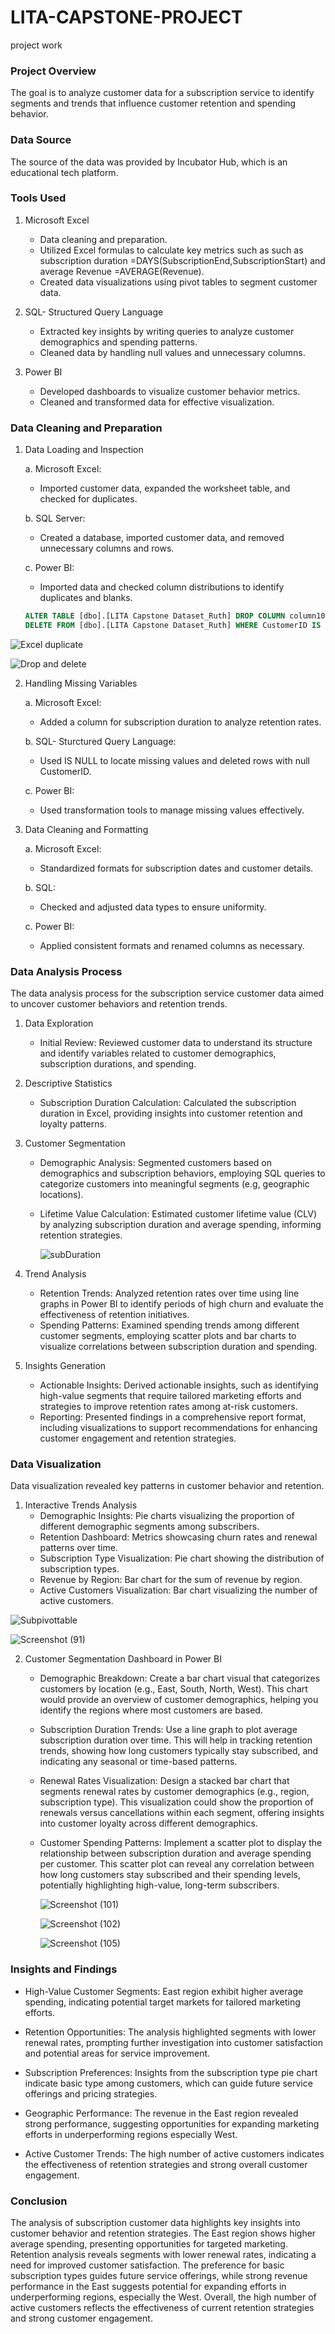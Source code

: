 # LITA-CAPSTONE-PROJECT
project work

### Project Overview
The goal is to analyze customer data for a subscription service to identify segments and trends that influence customer retention and spending behavior.

### Data Source
The source of the data was provided by Incubator Hub, which is an educational tech platform.

### Tools Used
1. Microsoft Excel
   - Data cleaning and preparation.
   - Utilized Excel formulas to calculate key metrics such as such as subscription duration =DAYS(SubscriptionEnd,SubscriptionStart) and average Revenue =AVERAGE(Revenue).
   - Created data visualizations using pivot tables to segment customer data.

2. SQL- Structured Query Language
   - Extracted key insights by writing queries to analyze customer demographics and spending patterns.
   - Cleaned data by handling null values and unnecessary columns.

3. Power BI
   - Developed dashboards to visualize customer behavior metrics.
   - Cleaned and transformed data for effective visualization.

### Data Cleaning and Preparation
1. Data Loading and Inspection
   
   a. Microsoft Excel:
      - Imported customer data, expanded the worksheet table, and checked for duplicates.
   
   b. SQL Server:
      - Created a database, imported customer data, and removed unnecessary columns and rows.
        
   c. Power BI:
      - Imported data and checked column distributions to identify duplicates and blanks.
   
      ```SQL
      ALTER TABLE [dbo].[LITA Capstone Dataset_Ruth] DROP COLUMN column10;
      DELETE FROM [dbo].[LITA Capstone Dataset_Ruth] WHERE CustomerID IS NULL;
      ```
   
![Excel duplicate](https://github.com/user-attachments/assets/54c4f976-30f5-477e-a4de-e7eb0ff430a4)


![Drop and delete](https://github.com/user-attachments/assets/35e32130-8367-477d-b9df-924e9897206c)

2. Handling Missing Variables

   a. Microsoft Excel:
      - Added a column for subscription duration to analyze retention rates.

   b. SQL- Sturctured Query Language:
      - Used IS NULL to locate missing values and deleted rows with null CustomerID.
        
   c. Power BI:
      - Used transformation tools to manage missing values effectively.  
        

3. Data Cleaning and Formatting

   a. Microsoft Excel:
    - Standardized formats for subscription dates and customer details. 
  
   b. SQL:
      - Checked and adjusted data types to ensure uniformity.
   
   c. Power BI:
      - Applied consistent formats and renamed columns as necessary.

### Data Analysis Process
The data analysis process for the subscription service customer data aimed to uncover customer behaviors and retention trends.

1. Data Exploration
   - Initial Review: Reviewed customer data to understand its structure and identify variables related to customer demographics, subscription durations, and spending.

2. Descriptive Statistics
   - Subscription Duration Calculation: Calculated the subscription duration in Excel, providing insights into customer retention and loyalty patterns.
  
3. Customer Segmentation
   - Demographic Analysis: Segmented customers based on demographics and subscription behaviors, employing SQL queries to categorize customers into meaningful segments (e.g, geographic locations).
   - Lifetime Value Calculation: Estimated customer lifetime value (CLV) by analyzing subscription duration and average spending, informing retention strategies.
  
     ![subDuration](https://github.com/user-attachments/assets/d32ef22d-5888-48b4-ad51-0cf8487e1edc)

     
3. Trend Analysis
   - Retention Trends: Analyzed retention rates over time using line graphs in Power BI to identify periods of high churn and evaluate the effectiveness of retention initiatives.
   - Spending Patterns: Examined spending trends among different customer segments, employing scatter plots and bar charts to visualize correlations between subscription duration and spending.

4. Insights Generation
   - Actionable Insights: Derived actionable insights, such as identifying high-value segments that require tailored marketing efforts and strategies to improve retention rates among at-risk customers.
   - Reporting: Presented findings in a comprehensive report format, including visualizations to support recommendations for enhancing customer engagement and retention strategies.
  
### Data Visualization
 Data visualization revealed key patterns in customer behavior and retention.

1. Interactive Trends Analysis
   - Demographic Insights: Pie charts visualizing the proportion of different demographic segments among subscribers.
   - Retention Dashboard: Metrics showcasing churn rates and renewal patterns over time.
   - Subscription Type Visualization: Pie chart showing the distribution of subscription types.
   - Revenue by Region: Bar chart for the sum of revenue by region.
   - Active Customers Visualization: Bar chart visualizing the number of active customers.

![Subpivottable](https://github.com/user-attachments/assets/7f7a18a1-9421-404b-9a55-8ba0ebd06987)

![Screenshot (91)](https://github.com/user-attachments/assets/3aea77da-09f1-4b70-8cd0-76e8fcdf4177)

2. Customer Segmentation Dashboard in Power BI
   
   -  Demographic Breakdown: Create a bar chart visual that categorizes customers by location (e.g., East, South, North, West).
      This chart would provide an overview of customer demographics, helping you identify the regions where most customers are based.
   
   -  Subscription Duration Trends: Use a line graph to plot average subscription duration over time.
      This will help in tracking retention trends, showing how long customers typically stay subscribed, and indicating any seasonal or time-based patterns.
   
   -  Renewal Rates Visualization: Design a stacked bar chart that segments renewal rates by customer demographics (e.g., region, subscription type).
      This visualization could show the proportion of renewals versus cancellations within each segment, offering insights into customer loyalty across different demographics.
   
   -  Customer Spending Patterns: Implement a scatter plot to display the relationship between subscription duration and average spending per customer.
      This scatter plot can reveal any correlation between how long customers stay subscribed and their spending levels, potentially highlighting high-value, long-term subscribers.

      ![Screenshot (101)](https://github.com/user-attachments/assets/c7577ece-c8cb-4e9b-844d-ba5870da54ad)

      ![Screenshot (102)](https://github.com/user-attachments/assets/26dc185b-d84b-497f-9f99-848a7411ebc6)

      ![Screenshot (105)](https://github.com/user-attachments/assets/ee2ae853-6cc3-4ff9-be64-b10bfc068bbc)


### Insights and Findings
 - High-Value Customer Segments: East region exhibit higher average spending, indicating potential target markets for tailored marketing efforts.
   
 - Retention Opportunities: The analysis highlighted segments with lower renewal rates, prompting further investigation into customer satisfaction and potential areas for service improvement.
   
 - Subscription Preferences: Insights from the subscription type pie chart indicate basic type among customers, which can guide future service offerings and pricing strategies.
   
 - Geographic Performance: The revenue in the East region revealed strong performance, suggesting opportunities for expanding marketing efforts in underperforming regions especially West.
   
 - Active Customer Trends: The high number of active customers indicates the effectiveness of retention strategies and strong overall customer engagement.

### Conclusion
The analysis of subscription customer data highlights key insights into customer behavior and retention strategies. The East region shows higher average spending, presenting opportunities for targeted marketing. Retention analysis reveals segments with lower renewal rates, indicating a need for improved customer satisfaction. The preference for basic subscription types guides future service offerings, while strong revenue performance in the East suggests potential for expanding efforts in underperforming regions, especially the West. Overall, the high number of active customers reflects the effectiveness of current retention strategies and strong customer engagement.







   

